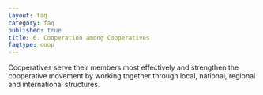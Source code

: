 ```yaml
---
layout: faq
category: faq
published: true
title: 6. Cooperation among Cooperatives
faqtype: coop
---
```


Cooperatives serve their members most effectively and strengthen the cooperative movement by working together through local, national, regional and international structures.
